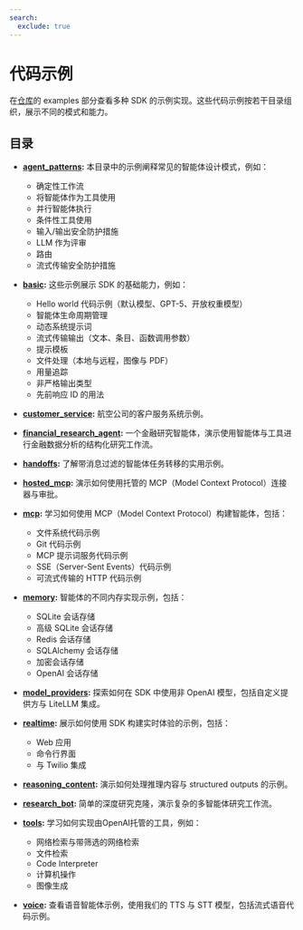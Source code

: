 ```yaml
---
search:
  exclude: true
---
```

# 代码示例

在[仓库](https://github.com/openai/openai-agents-python/tree/main/examples)的 examples 部分查看多种 SDK 的示例实现。这些代码示例按若干目录组织，展示不同的模式和能力。

## 目录

-   **[agent_patterns](https://github.com/openai/openai-agents-python/tree/main/examples/agent_patterns):**
    本目录中的示例阐释常见的智能体设计模式，例如：

    -   确定性工作流
    -   将智能体作为工具使用
    -   并行智能体执行
    -   条件性工具使用
    -   输入/输出安全防护措施
    -   LLM 作为评审
    -   路由
    -   流式传输安全防护措施

-   **[basic](https://github.com/openai/openai-agents-python/tree/main/examples/basic):**
    这些示例展示 SDK 的基础能力，例如：

    -   Hello world 代码示例（默认模型、GPT-5、开放权重模型）
    -   智能体生命周期管理
    -   动态系统提示词
    -   流式传输输出（文本、条目、函数调用参数）
    -   提示模板
    -   文件处理（本地与远程，图像与 PDF）
    -   用量追踪
    -   非严格输出类型
    -   先前响应 ID 的用法

-   **[customer_service](https://github.com/openai/openai-agents-python/tree/main/examples/customer_service):**
    航空公司的客户服务系统示例。

-   **[financial_research_agent](https://github.com/openai/openai-agents-python/tree/main/examples/financial_research_agent):**
    一个金融研究智能体，演示使用智能体与工具进行金融数据分析的结构化研究工作流。

-   **[handoffs](https://github.com/openai/openai-agents-python/tree/main/examples/handoffs):**
    了解带消息过滤的智能体任务转移的实用示例。

-   **[hosted_mcp](https://github.com/openai/openai-agents-python/tree/main/examples/hosted_mcp):**
    演示如何使用托管的 MCP（Model Context Protocol）连接器与审批。

-   **[mcp](https://github.com/openai/openai-agents-python/tree/main/examples/mcp):**
    学习如何使用 MCP（Model Context Protocol）构建智能体，包括：

    -   文件系统代码示例
    -   Git 代码示例
    -   MCP 提示词服务代码示例
    -   SSE（Server-Sent Events）代码示例
    -   可流式传输的 HTTP 代码示例

-   **[memory](https://github.com/openai/openai-agents-python/tree/main/examples/memory):**
    智能体的不同内存实现示例，包括：

    -   SQLite 会话存储
    -   高级 SQLite 会话存储
    -   Redis 会话存储
    -   SQLAlchemy 会话存储
    -   加密会话存储
    -   OpenAI 会话存储

-   **[model_providers](https://github.com/openai/openai-agents-python/tree/main/examples/model_providers):**
    探索如何在 SDK 中使用非 OpenAI 模型，包括自定义提供方与 LiteLLM 集成。

-   **[realtime](https://github.com/openai/openai-agents-python/tree/main/examples/realtime):**
    展示如何使用 SDK 构建实时体验的示例，包括：

    -   Web 应用
    -   命令行界面
    -   与 Twilio 集成

-   **[reasoning_content](https://github.com/openai/openai-agents-python/tree/main/examples/reasoning_content):**
    演示如何处理推理内容与 structured outputs 的示例。

-   **[research_bot](https://github.com/openai/openai-agents-python/tree/main/examples/research_bot):**
    简单的深度研究克隆，演示复杂的多智能体研究工作流。

-   **[tools](https://github.com/openai/openai-agents-python/tree/main/examples/tools):**
    学习如何实现由OpenAI托管的工具，例如：

    -   网络检索与带筛选的网络检索
    -   文件检索
    -   Code Interpreter
    -   计算机操作
    -   图像生成

-   **[voice](https://github.com/openai/openai-agents-python/tree/main/examples/voice):**
    查看语音智能体示例，使用我们的 TTS 与 STT 模型，包括流式语音代码示例。